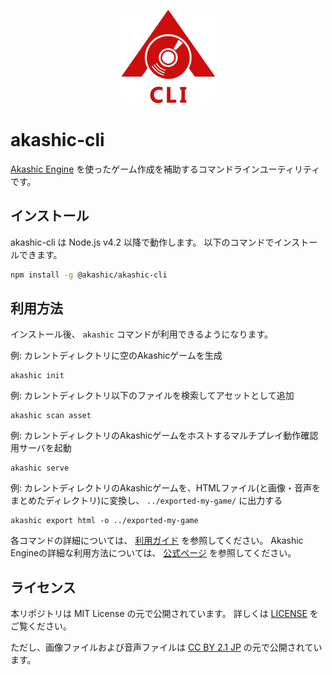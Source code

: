 <p align="center">
<img src="img/akashic-cli.png"/>
</p>

# akashic-cli

[Akashic Engine](https://akashic-games.github.io/) を使ったゲーム作成を補助するコマンドラインユーティリティです。

## インストール

akashic-cli は Node.js v4.2 以降で動作します。
以下のコマンドでインストールできます。

```sh
npm install -g @akashic/akashic-cli
```

## 利用方法

インストール後、 `akashic` コマンドが利用できるようになります。

例: カレントディレクトリに空のAkashicゲームを生成

```
akashic init
```

例: カレントディレクトリ以下のファイルを検索してアセットとして追加

```
akashic scan asset
```

例: カレントディレクトリのAkashicゲームをホストするマルチプレイ動作確認用サーバを起動

```
akashic serve
```

例: カレントディレクトリのAkashicゲームを、HTMLファイル(と画像・音声をまとめたディレクトリ)に変換し、 `../exported-my-game/` に出力する

```
akashic export html -o ../exported-my-game
```

各コマンドの詳細については、 [利用ガイド](http://akashic-games.github.io/guide/akashic-cli.html) を参照してください。
Akashic Engineの詳細な利用方法については、 [公式ページ](https://akashic-games.github.io/) を参照してください。

## ライセンス
本リポジトリは MIT License の元で公開されています。
詳しくは [LICENSE](./LICENSE) をご覧ください。

ただし、画像ファイルおよび音声ファイルは
[CC BY 2.1 JP](https://creativecommons.org/licenses/by/2.1/jp/) の元で公開されています。
